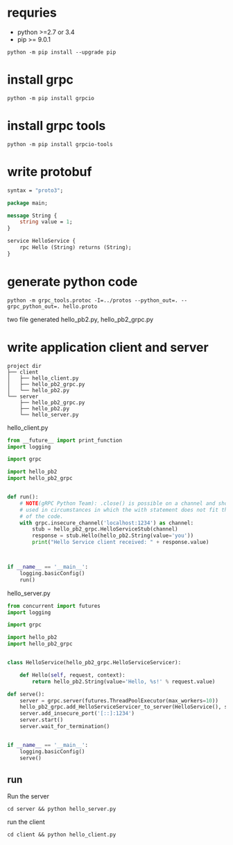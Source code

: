 # requries
- python >=2.7 or 3.4
- pip >= 9.0.1 
```
python -m pip install --upgrade pip
```

# install grpc
```
python -m pip install grpcio
```

# install grpc tools
```
python -m pip install grpcio-tools
```

# write protobuf 
```proto
syntax = "proto3";

package main;

message String {
	string value = 1;
}

service HelloService {
	rpc Hello (String) returns (String);
}
```

# generate python code
```
python -m grpc_tools.protoc -I=../protos --python_out=. --grpc_python_out=. hello.proto
```
two file generated hello_pb2.py, hello_pb2_grpc.py

# write application client and server
```
project dir
├── client
│   ├── hello_client.py
│   ├── hello_pb2_grpc.py
│   └── hello_pb2.py
└── server
    ├── hello_pb2_grpc.py
    ├── hello_pb2.py
    └── hello_server.py
```

hello_client.py
```python
from __future__ import print_function
import logging

import grpc

import hello_pb2
import hello_pb2_grpc


def run():
    # NOTE(gRPC Python Team): .close() is possible on a channel and should be
    # used in circumstances in which the with statement does not fit the needs
    # of the code.
    with grpc.insecure_channel('localhost:1234') as channel:
        stub = hello_pb2_grpc.HelloServiceStub(channel)
        response = stub.Hello(hello_pb2.String(value='you'))
        print("Hello Service client received: " + response.value)



if __name__ == '__main__':
    logging.basicConfig()
    run()
```
hello_server.py
```python
from concurrent import futures
import logging

import grpc

import hello_pb2
import hello_pb2_grpc


class HelloService(hello_pb2_grpc.HelloServiceServicer):

    def Hello(self, request, context):
        return hello_pb2.String(value='Hello, %s!' % request.value)

def serve():
    server = grpc.server(futures.ThreadPoolExecutor(max_workers=10))
    hello_pb2_grpc.add_HelloServiceServicer_to_server(HelloService(), server)
    server.add_insecure_port('[::]:1234')
    server.start()
    server.wait_for_termination()


if __name__ == '__main__':
    logging.basicConfig()
    serve()
```

## run
Run the server
```shell
cd server && python hello_server.py
```
run the client
```shell
cd client && python hello_client.py
```






